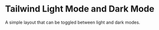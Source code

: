 # Tailwind Light Mode and Dark Mode

A simple layout that can be toggled between light and dark modes.